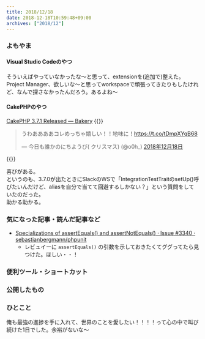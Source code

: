 ```yaml
---
title: 2018/12/18
date: 2018-12-18T10:59:48+09:00
archives: ["2018/12"]
---
```

### よもやま
#### Visual Studio Codeのやつ
そういえばやっていなかったな〜と思って、extensionを(追加で)整えた。
Project Manager、欲しいな〜と思ってworkspaceで頑張ってきたりもしたけれど、なんで探さなかったんだろう。あるよね〜

#### CakePHPのやつ
[CakePHP 3\.7\.1 Released — Bakery](https://bakery.cakephp.org/2018/12/17/cakephp_371_released.html)
{{<html>}}
<blockquote class="twitter-tweet" data-lang="ja"><p lang="ja" dir="ltr">うわああああコレめっちゃ嬉しい！！地味に！<a href="https://t.co/tDmpXYqB68">https://t.co/tDmpXYqB68</a></p>&mdash; 今日も誰かのにちようび( クリスマス) (@o0h_) <a href="https://twitter.com/o0h_/status/1074870733543591936?ref_src=twsrc%5Etfw">2018年12月18日</a></blockquote>
<script async src="https://platform.twitter.com/widgets.js" charset="utf-8"></script>
{{</html>}}

喜びがある。  
というのも、3.7.0が出たときにSlackのWSで「IntegrationTestTraitのsetUp()呼びたいんだけど、aliasを自分で当てて回避するしかない？」という質問をしていたのだった。  
助かる助かる。


### 気になった記事・読んだ記事など
* [Specializations of assertEquals\(\) and assertNotEquals\(\) · Issue \#3340 · sebastianbergmann/phpunit](https://github.com/sebastianbergmann/phpunit/issues/3340)
    * レビュイーに `assertEquals()` の引数を示しておきたくてググってたら見つけた。ほしい・・！

### 便利ツール・ショートカット

### 公開したもの

### ひとこと
俺も最強の進捗を手に入れて、世界のことを愛したい！！！！って心の中で叫び続けた1日でした。余裕がないな〜
